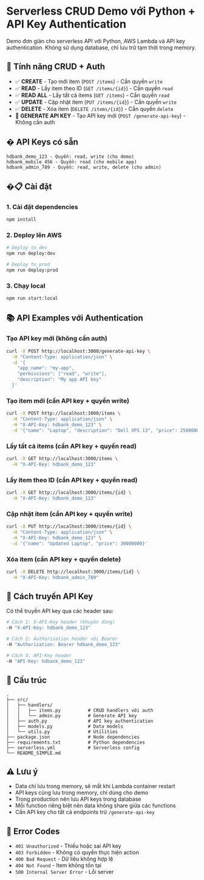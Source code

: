 # Serverless CRUD Demo với Python + API Key Authentication

Demo đơn giản cho serverless API với Python, AWS Lambda và API key authentication. Không sử dụng database, chỉ lưu trữ tạm thời trong memory.

## 🚀 Tính năng CRUD + Auth

- ✅ **CREATE** - Tạo mới item (`POST /items`) - Cần quyền `write`
- ✅ **READ** - Lấy item theo ID (`GET /items/{id}`) - Cần quyền `read`
- ✅ **READ ALL** - Lấy tất cả items (`GET /items`) - Cần quyền `read`
- ✅ **UPDATE** - Cập nhật item (`PUT /items/{id}`) - Cần quyền `write`
- ✅ **DELETE** - Xóa item (`DELETE /items/{id}`) - Cần quyền `delete`
- 🔑 **GENERATE API KEY** - Tạo API key mới (`POST /generate-api-key`) - Không cần auth

## � API Keys có sẵn

```
hdbank_demo_123 - Quyền: read, write (cho demo)
hdbank_mobile_456 - Quyền: read (cho mobile app)
hdbank_admin_789 - Quyền: read, write, delete (cho admin)
```

## �📋 Cài đặt

### 1. Cài đặt dependencies
```bash
npm install
```

### 2. Deploy lên AWS
```bash
# Deploy to dev
npm run deploy:dev

# Deploy to prod
npm run deploy:prod
```

### 3. Chạy local
```bash
npm run start:local
```

## 📚 API Examples với Authentication

### Tạo API key mới (không cần auth)
```bash
curl -X POST http://localhost:3000/generate-api-key \
  -H "Content-Type: application/json" \
  -d '{
    "app_name": "my-app",
    "permissions": ["read", "write"],
    "description": "My app API key"
  }'
```

### Tạo item mới (cần API key + quyền write)
```bash
curl -X POST http://localhost:3000/items \
  -H "Content-Type: application/json" \
  -H "X-API-Key: hdbank_demo_123" \
  -d '{"name": "Laptop", "description": "Dell XPS 13", "price": 25000000}'
```

### Lấy tất cả items (cần API key + quyền read)
```bash
curl -X GET http://localhost:3000/items \
  -H "X-API-Key: hdbank_demo_123"
```

### Lấy item theo ID (cần API key + quyền read)
```bash
curl -X GET http://localhost:3000/items/{id} \
  -H "X-API-Key: hdbank_demo_123"
```

### Cập nhật item (cần API key + quyền write)
```bash
curl -X PUT http://localhost:3000/items/{id} \
  -H "Content-Type: application/json" \
  -H "X-API-Key: hdbank_demo_123" \
  -d '{"name": "Updated Laptop", "price": 30000000}'
```

### Xóa item (cần API key + quyền delete)
```bash
curl -X DELETE http://localhost:3000/items/{id} \
  -H "X-API-Key: hdbank_admin_789"
```

## 🔑 Cách truyền API Key

Có thể truyền API key qua các header sau:
```bash
# Cách 1: X-API-Key header (khuyên dùng)
-H "X-API-Key: hdbank_demo_123"

# Cách 2: Authorization header với Bearer
-H "Authorization: Bearer hdbank_demo_123"

# Cách 3: API-Key header
-H "API-Key: hdbank_demo_123"
```

## 📁 Cấu trúc

```
.
├── src/
│   ├── handlers/
│   │   ├── items.py          # CRUD handlers với auth
│   │   └── admin.py          # Generate API key
│   ├── auth.py               # API key authentication
│   ├── models.py             # Data models
│   └── utils.py              # Utilities
├── package.json              # Node dependencies
├── requirements.txt          # Python dependencies
├── serverless.yml            # Serverless config
└── README_SIMPLE.md
```

## ⚠️ Lưu ý

- Data chỉ lưu trong memory, sẽ mất khi Lambda container restart
- API keys cũng lưu trong memory, chỉ dùng cho demo
- Trong production nên lưu API keys trong database
- Mỗi function riêng biệt nên data không share giữa các functions
- Cần API key cho tất cả endpoints trừ `/generate-api-key`

## 🚨 Error Codes

- `401 Unauthorized` - Thiếu hoặc sai API key
- `403 Forbidden` - Không có quyền thực hiện action
- `400 Bad Request` - Dữ liệu không hợp lệ
- `404 Not Found` - Item không tồn tại
- `500 Internal Server Error` - Lỗi server
